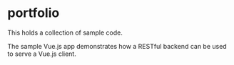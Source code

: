 # portfolio
This holds a collection of sample code.

The sample Vue.js app demonstrates how a RESTful backend can be used to serve a Vue.js client.
